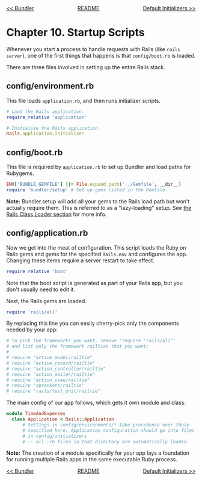 <div>
<div style='float: left'><a href='ch09-bundler.md'>&lt;&lt; Bundler</a></div>
<div style='float: right'><a href='ch11-default-initializers.md'>Default Initializers &gt;&gt;</a></div>
<div style='float: inline-auto;text-align:center'><a href='README.md'>README</a></div>
<div style="clear: both"></div>
</div>

# Chapter 10. Startup Scripts

Whenever you start a process to handle requests with Rails (like `rails server`),
one of the first things that happens is that `config/boot.rb` is loaded.

There are three files involved in setting up the entire Rails stack.

## config/environment.rb

This file loads `application.rb`, and then runs initializer scripts.

```ruby
# Load the Rails application.
require_relative 'application'

# Initialize the Rails application.
Rails.application.initialize!
```

## config/boot.rb

This file is required by `application.rb` to set up Bundler and load paths for
Rubygems.

```ruby
ENV['BUNDLE_GEMFILE'] ||= File.expand_path('../Gemfile', __dir__)
require 'bundler/setup' # Set up gems listed in the Gemfile.
```

**Note:** Bundler.setup will add all your gems to the Rails load path but won't
actually require them. This is referred to as a "lazy-loading" setup. See
[the Rails Class Loader section][development-mode] for more info.

## config/application.rb

Now we get into the meat of configuration. This script loads the Ruby on Rails
gems and gems for the specified `Rails.env` and configures the app. Changing
these items require a server restart to take effect.

```ruby
require_relative 'boot'
```

Note that the boot script is generated as part of your Rails app, but you don't
usually need to edit it.

Next, the Rails gems are loaded.

```ruby
require 'rails/all'
```

By replacing this line you can easily cherry-pick only the components needed
by your app:

```ruby
# To pick the frameworks you want, remove 'require "rails/all"'
# and list only the framework railties that you want:
#
# require "active_model/railtie"
# require "active_record/railtie"
# require "action_controller/railtie"
# require "action_mailer/railtie"
# require "action_view/railtie"
# require "sprockets/railtie"
# require "rails/test_unit/railtie"
```

The main config of our app follows, which gets it own module and class:

```ruby
module TimeAndExpenses
  class Application < Rails::Application
      # Settings in config/environments/* take precedence over those
      # specified here. Application configuration should go into files
      # in config/initializers
      # -- all .rb files in that directory are automatically loaded.
```

**Note:** The creation of a module specifically for your app lays a foundation
for running multiple Rails apps in the same executable Ruby process.

<div>
<div style='float: left'><a href='ch09-bundler.md'>&lt;&lt; Bundler</a></div>
<div style='float: right'><a href='ch11-default-initializers.md'>Default Initializers &gt;&gt;</a></div>
<div style='float: inline-auto;text-align:center'><a href='README.md'>README</a></div>
<div style="clear: both"></div>
</div>

[development-mode]: ch14-development-mode.md

